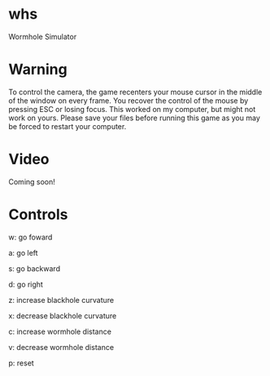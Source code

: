 # whs
Wormhole Simulator

# Warning
To control the camera, the game recenters your mouse cursor in the middle of the window on every frame. You recover the control of the mouse by pressing ESC or losing focus. This worked on my computer, but might not work on yours. Please save your files before running this game as you may be forced to restart your computer.

# Video
Coming soon!

# Controls
w: go foward

a: go left

s: go backward

d: go right

z: increase blackhole curvature

x: decrease blackhole curvature

c: increase wormhole distance

v: decrease wormhole distance

p: reset

